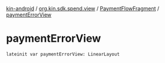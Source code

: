 [kin-android](../../index.md) / [org.kin.sdk.spend.view](../index.md) / [PaymentFlowFragment](index.md) / [paymentErrorView](./payment-error-view.md)

# paymentErrorView

`lateinit var paymentErrorView: LinearLayout`